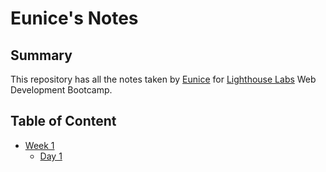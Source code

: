 # Eunice's Notes

## Summary
This repository has all the notes taken by [Eunice](https://github.com/eueu26) for [Lighthouse Labs](https://www.lighthouselabs.ca/en/web-development) Web Development Bootcamp.

## Table of Content
* [Week 1](/week_1)
  * [Day 1](/week_1/day_1)